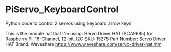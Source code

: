 # PiServo_KeyboardControl
Python code to control 2 servos using keyboard arrow keys

This is the module hat that I'm using:
Servo Driver HAT (PCA9685) for Raspberry Pi, 16-Channel, 12-bit, I2C
SKU: 15275
Part Number: Servo Driver HAT
Brand: Waveshare
https://www.waveshare.com/servo-driver-hat.htm
